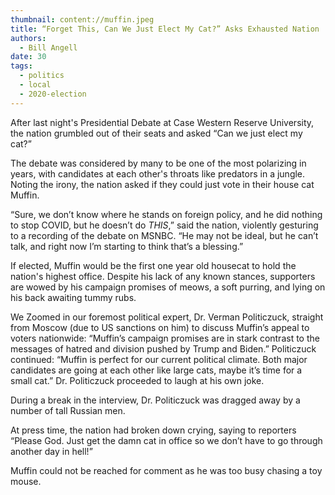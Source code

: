 ```yaml
---
thumbnail: content://muffin.jpeg
title: “Forget This, Can We Just Elect My Cat?” Asks Exhausted Nation
authors:
  - Bill Angell
date: 30
tags:
  - politics
  - local
  - 2020-election
---
```


After last night's Presidential Debate at Case Western Reserve University, the nation grumbled out of their seats and asked “Can we just elect my cat?”

The debate was considered by many to be one of the most polarizing in years, with candidates at each other's throats like predators in a jungle. Noting the irony, the nation asked if they could just vote in their house cat Muffin.

“Sure, we don’t know where he stands on foreign policy, and he did nothing to stop COVID, but he doesn’t do *THIS*,” said the nation, violently gesturing to a recording of the debate on MSNBC. “He may not be ideal, but he can’t talk, and right now I’m starting to think that’s a blessing.”

If elected, Muffin would be the first one year old housecat to hold the nation's highest office. Despite his lack of any known stances, supporters are wowed by his campaign promises of meows, a soft purring, and lying on his back awaiting tummy rubs.

We Zoomed in our foremost political expert, Dr. Verman Politiczuck, straight from Moscow (due to US sanctions on him) to discuss Muffin’s appeal to voters nationwide: “Muffin’s campaign promises are in stark contrast to the messages of hatred and division pushed by Trump and Biden.” Politiczuck continued: “Muffin is perfect for our current political climate. Both major candidates are going at each other like large cats, maybe it’s time for a small cat.” Dr. Politiczuck proceeded to laugh at his own joke.

During a break in the interview, Dr. Politiczuck was dragged away by a number of tall Russian men.

At press time, the nation had broken down crying, saying to reporters “Please God. Just get the damn cat in office so we don’t have to go through another day in hell!”

Muffin could not be reached for comment as he was too busy chasing a toy mouse.
